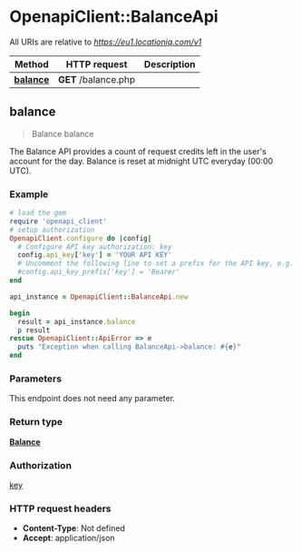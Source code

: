 # OpenapiClient::BalanceApi

All URIs are relative to *https://eu1.locationiq.com/v1*

Method | HTTP request | Description
------------- | ------------- | -------------
[**balance**](BalanceApi.md#balance) | **GET** /balance.php | 



## balance

> Balance balance



The Balance API provides a count of request credits left in the user's account for the day. Balance is reset at midnight UTC everyday (00:00 UTC).

### Example

```ruby
# load the gem
require 'openapi_client'
# setup authorization
OpenapiClient.configure do |config|
  # Configure API key authorization: key
  config.api_key['key'] = 'YOUR API KEY'
  # Uncomment the following line to set a prefix for the API key, e.g. 'Bearer' (defaults to nil)
  #config.api_key_prefix['key'] = 'Bearer'
end

api_instance = OpenapiClient::BalanceApi.new

begin
  result = api_instance.balance
  p result
rescue OpenapiClient::ApiError => e
  puts "Exception when calling BalanceApi->balance: #{e}"
end
```

### Parameters

This endpoint does not need any parameter.

### Return type

[**Balance**](Balance.md)

### Authorization

[key](../README.md#key)

### HTTP request headers

- **Content-Type**: Not defined
- **Accept**: application/json

